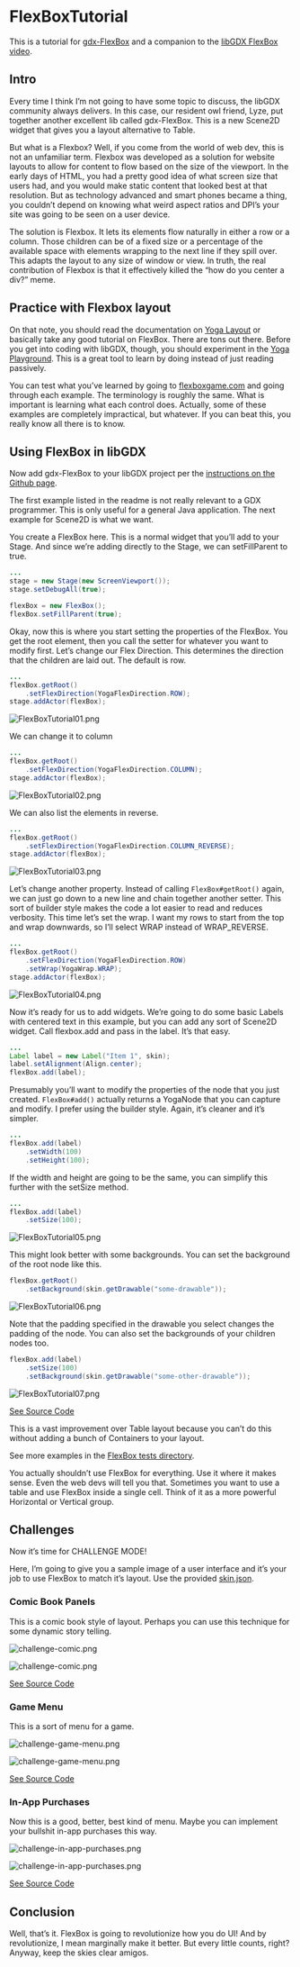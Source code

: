 # FlexBoxTutorial

This is a tutorial for [gdx-FlexBox](https://github.com/lyze237/gdx-FlexBox) and a companion to the [libGDX FlexBox video]().

## Intro

Every time I think I’m not going to have some topic to discuss, the libGDX community always delivers. In this case, our resident owl friend, Lyze, put together another excellent lib called gdx-FlexBox. This is a new Scene2D widget that gives you a layout alternative to Table.

But what is a Flexbox? Well, if you come from the world of web dev, this is not an unfamiliar term. Flexbox was developed as a solution for website layouts to allow for content to flow based on the size of the viewport. In the early days of HTML, you had a pretty good idea of what screen size that users had, and you would make static content that looked best at that resolution. But as technology advanced and smart phones became a thing, you couldn’t depend on knowing what weird aspect ratios and DPI’s your site was going to be seen on a user device.

The solution is Flexbox. It lets its elements flow naturally in either a row or a column. Those children can be of a fixed size or a percentage of the available space with elements wrapping to the next line if they spill over. This adapts the layout to any size of window or view. In truth, the real contribution of Flexbox is that it effectively killed the “how do you center a div?” meme.

## Practice with Flexbox layout

On that note, you should read the documentation on [Yoga Layout](https://yogalayout.com/docs/) or basically take any good tutorial on FlexBox. There are tons out there. Before you get into coding with libGDX, though, you should experiment in the [Yoga Playground](https://yogalayout.com/playground). This is a great tool to learn by doing instead of just reading passively.

You can test what you’ve learned by going to [flexboxgame.com](https://www.flexboxgame.com/) and going through each example. The terminology is roughly the same. What is important is learning what each control does. Actually, some of these examples are completely impractical, but whatever. If you can beat this, you really know all there is to know.

## Using FlexBox in libGDX

Now add gdx-FlexBox to your libGDX project per the [instructions on the Github page](https://github.com/lyze237/gdx-FlexBox#usage).

The first example listed in the readme is not really relevant to a GDX programmer. This is only useful for a general Java application. The next example for Scene2D is what we want.

You create a FlexBox here. This is a normal widget that you’ll add to your Stage. And since we’re adding directly to the Stage, we can setFillParent to true.

```java
...
stage = new Stage(new ScreenViewport());
stage.setDebugAll(true);

flexBox = new FlexBox();
flexBox.setFillParent(true);
```

Okay, now this is where you start setting the properties of the FlexBox. You get the root element, then you call the setter for whatever you want to modify first. Let’s change our Flex Direction. This determines the direction that the children are laid out. The default is row.

```java
...
flexBox.getRoot()
    .setFlexDirection(YogaFlexDirection.ROW);
stage.addActor(flexBox);
```

![FlexBoxTutorial01.png](images/FlexBoxTutorial01.png)

We can change it to column

```java
...
flexBox.getRoot()
    .setFlexDirection(YogaFlexDirection.COLUMN);
stage.addActor(flexBox);
```

![FlexBoxTutorial02.png](images/FlexBoxTutorial02.png)

We can also list the elements in reverse.

```java
...
flexBox.getRoot()
    .setFlexDirection(YogaFlexDirection.COLUMN_REVERSE);
stage.addActor(flexBox);
```

![FlexBoxTutorial03.png](images/FlexBoxTutorial03.png)

Let’s change another property. Instead of calling `FlexBox#getRoot()` again, we can just go down to a new line and chain together another setter. This sort of builder style makes the code a lot easier to read and reduces verbosity. This time let’s set the wrap. I want my rows to start from the top and wrap downwards, so I’ll select WRAP instead of WRAP_REVERSE.

```java
...
flexBox.getRoot()
    .setFlexDirection(YogaFlexDirection.ROW)
    .setWrap(YogaWrap.WRAP);
stage.addActor(flexBox);
```

![FlexBoxTutorial04.png](images/FlexBoxTutorial04.png)

Now it’s ready for us to add widgets. We’re going to do some basic Labels with centered text in this example, but you can add any sort of Scene2D widget. Call flexbox.add and pass in the label. It’s that easy.

```java
...
Label label = new Label("Item 1", skin);
label.setAlignment(Align.center);
flexBox.add(label);
```

Presumably you’ll want to modify the properties of the node that you just created. `FlexBox#add()` actually returns a YogaNode that you can capture and modify. I prefer using the builder style. Again, it’s cleaner and it’s simpler. 

```java
...
flexBox.add(label)
    .setWidth(100)
    .setHeight(100);
```

If the width and height are going to be the same, you can simplify this further with the setSize method.

```java
...
flexBox.add(label)
    .setSize(100);
```

![FlexBoxTutorial05.png](images/FlexBoxTutorial05.png)

This might look better with some backgrounds. You can set the background of the root node like this.

```java
flexBox.getRoot()
    .setBackground(skin.getDrawable("some-drawable"));
```

![FlexBoxTutorial06.png](images/FlexBoxTutorial06.png)

Note that the padding specified in the drawable you select changes the padding of the node. You can also set the backgrounds of your children nodes too.

```java
flexBox.add(label)
    .setSize(100)
    .setBackground(skin.getDrawable("some-other-drawable"));
```

![FlexBoxTutorial07.png](images/FlexBoxTutorial07.png)

[See Source Code](lwjgl3/src/main/java/com/ray3k/flexbox/lwjgl3/FlexBoxTutorial.java)

This is a vast improvement over Table layout because you can’t do this without adding a bunch of Containers to your layout.

See more examples in the [FlexBox tests directory](https://github.com/lyze237/gdx-FlexBox/tree/main/src/test/java/dev/lyze/flexbox).

You actually shouldn’t use FlexBox for everything. Use it where it makes sense. Even the web devs will tell you that. Sometimes you want to use a table and use FlexBox inside a single cell. Think of it as a more powerful Horizontal or Vertical group.

## Challenges

Now it’s time for CHALLENGE MODE!

Here, I’m going to give you a sample image of a user interface and it’s your job to use FlexBox to match it’s layout. Use the provided [skin.json](resources/skin.zip). 

### Comic Book Panels

This is a comic book style of layout. Perhaps you can use this technique for some dynamic story telling.

![challenge-comic.png](images/challenge-comic.png)

![challenge-comic.png](images/challenge-comic-guide.png)

[See Source Code](lwjgl3/src/main/java/com/ray3k/flexbox/lwjgl3/ChallengeComic.java)

### Game Menu

This is a sort of menu for a game.

![challenge-game-menu.png](images/challenge-game-menu.png)

![challenge-game-menu.png](images/challenge-game-menu-guide.png)

[See Source Code](lwjgl3/src/main/java/com/ray3k/flexbox/lwjgl3/ChallengeGameMenu.java)

### In-App Purchases

Now this is a good, better, best kind of menu. Maybe you can implement your bullshit in-app purchases this way.

![challenge-in-app-purchases.png](images/challenge-in-app-purchases.png)

![challenge-in-app-purchases.png](images/challenge-in-app-purchases-guide.png)

[See Source Code](lwjgl3/src/main/java/com/ray3k/flexbox/lwjgl3/ChallengeInAppPurchases.java)

## Conclusion

Well, that’s it. FlexBox is going to revolutionize how you do UI! And by revolutionize, I mean marginally make it better. But every little counts, right? Anyway, keep the skies clear amigos.